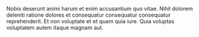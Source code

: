 Nobis deserunt animi harum et enim accusantium quo vitae. Nihil dolorem deleniti ratione dolores et consequatur consequatur consequatur reprehenderit. Et non voluptate et et quam quia iure. Quia voluptas voluptatem autem itaque magnam aut.